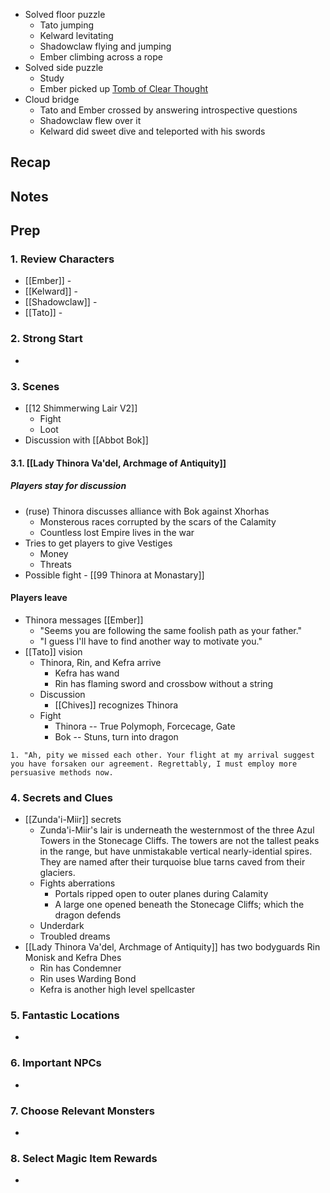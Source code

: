* Solved floor puzzle
	* Tato jumping
	* Kelward levitating
	* Shadowclaw flying and jumping
	* Ember climbing across a rope
* Solved side puzzle
	* Study
	* Ember picked up [Tomb of Clear Thought](https://www.dndbeyond.com/magic-items/4781-tome-of-clear-thought)
* Cloud bridge
	* Tato and Ember crossed by answering introspective questions
	* Shadowclaw flew over it
	* Kelward did sweet dive and teleported with his swords
## Recap

## Notes
## Prep
### 1. Review Characters

* [[Ember]] - 
* [[Kelward]] -
* [[Shadowclaw]] - 
* [[Tato]] - 

### 2. Strong Start

* 

### 3. Scenes

* [[12 Shimmerwing Lair V2]]
	* Fight
	* Loot
* Discussion with [[Abbot Bok]]

#### 3.1. [[Lady Thinora Va'del, Archmage of Antiquity]]

##### Players stay for discussion
* (ruse) Thinora discusses alliance with Bok against Xhorhas
	* Monsterous races corrupted by the scars of the Calamity
	* Countless lost Empire lives in the war
* Tries to get players to give Vestiges
	* Money
	* Threats
* Possible fight - [[99 Thinora at Monastary]]
#### Players leave
* Thinora messages [[Ember]]
	* "Seems you are following the same foolish path as your father."
	* "I guess I'll have to find another way to motivate you."
* [[Tato]] vision
	* Thinora, Rin, and Kefra arrive
		* Kefra has wand
		* Rin has flaming sword and crossbow without a string
	* Discussion
		* [[Chives]] recognizes Thinora
	* Fight
		* Thinora -- True Polymoph, Forcecage, Gate
		* Bok -- Stuns, turn into dragon

```
1. "Ah, pity we missed each other. Your flight at my arrival suggest you have forsaken our agreement. Regrettably, I must employ more persuasive methods now.
```


### 4. Secrets and Clues

* [[Zunda'i-Miir]] secrets
	* Zunda'i-Miir's lair is underneath the westernmost of the three Azul Towers in the Stonecage Cliffs. The towers are not the tallest peaks in the range, but have unmistakable vertical nearly-idential spires. They are named after their turquoise blue tarns caved from their glaciers.
	* Fights aberrations
		* Portals ripped open to outer planes during Calamity
		* A large one opened beneath the Stonecage Cliffs; which the dragon defends
	* Underdark
	* Troubled dreams
* [[Lady Thinora Va'del, Archmage of Antiquity]] has two bodyguards Rin Monisk and Kefra Dhes
	* Rin has Condemner
	* Rin uses Warding Bond
	* Kefra is another high level spellcaster

### 5. Fantastic Locations

* 

### 6. Important NPCs

* 

### 7. Choose Relevant Monsters

* 

### 8. Select Magic Item Rewards

* 
